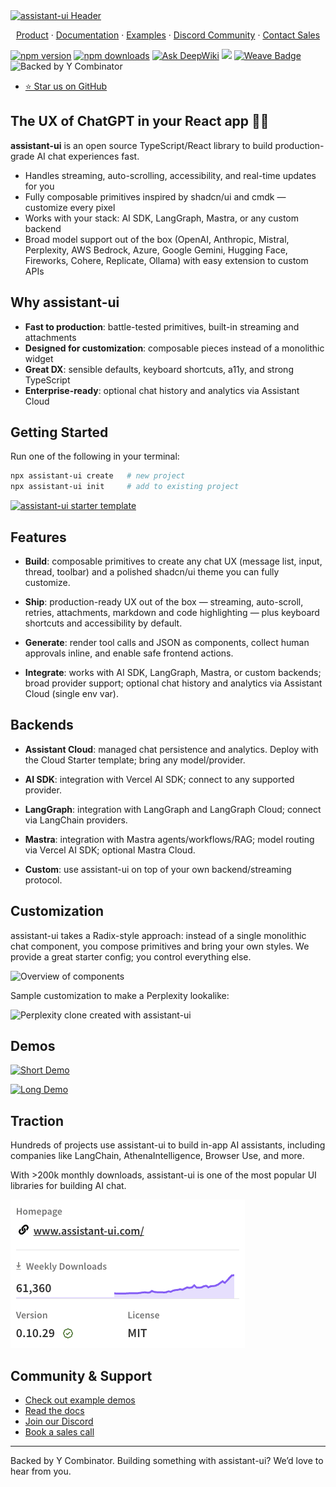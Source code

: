 <a href="https://www.assistant-ui.com">
  <img src="https://raw.githubusercontent.com/assistant-ui/assistant-ui/main/.github/assets/header.svg" alt="assistant-ui Header" width="100%" style="width: 1000px" />
</a>

<p align="center">
  <a href="https://www.assistant-ui.com">Product</a> ·
  <a href="https://www.assistant-ui.com/docs/getting-started">Documentation</a> ·
  <a href="https://www.assistant-ui.com/examples">Examples</a> ·
  <a href="https://discord.gg/S9dwgCNEFs">Discord Community</a> ·
  <a href="https://cal.com/simon-farshid/assistant-ui">Contact Sales</a>
</p>

[![npm version](https://img.shields.io/npm/v/assistant-ui)](https://www.npmjs.com/package/@assistant-ui/react)
[![npm downloads](https://img.shields.io/npm/dm/@assistant-ui/react)](https://www.npmjs.com/package/@assistant-ui/react)
[![Ask DeepWiki](https://deepwiki.com/badge.svg)](https://deepwiki.com/assistant-ui/assistant-ui)
[![](https://getmanta.ai/api/badges?text=Manta%20Graph&link=assistant-ui)](https://getmanta.ai/assistant-ui)
[![Weave Badge](https://img.shields.io/endpoint?url=https%3A%2F%2Fapp.workweave.ai%2Fapi%2Frepository%2Fbadge%2Forg_GhSIrtWo37b5B3Mv0At3wQ1Q%2F722184017&cacheSeconds=3600)](https://app.workweave.ai/reports/repository/org_GhSIrtWo37b5B3Mv0At3wQ1Q/722184017)
![Backed by Y Combinator](https://img.shields.io/badge/Backed_by-Y_Combinator-orange)

- [⭐️ Star us on GitHub](https://github.com/assistant-ui/assistant-ui)

## The UX of ChatGPT in your React app 💬🚀

**assistant-ui** is an open source TypeScript/React library to build production-grade AI chat experiences fast.

- Handles streaming, auto-scrolling, accessibility, and real-time updates for you
- Fully composable primitives inspired by shadcn/ui and cmdk — customize every pixel
- Works with your stack: AI SDK, LangGraph, Mastra, or any custom backend
- Broad model support out of the box (OpenAI, Anthropic, Mistral, Perplexity, AWS Bedrock, Azure, Google Gemini, Hugging Face, Fireworks, Cohere, Replicate, Ollama) with easy extension to custom APIs

## Why assistant-ui

- **Fast to production**: battle-tested primitives, built-in streaming and attachments
- **Designed for customization**: composable pieces instead of a monolithic widget
- **Great DX**: sensible defaults, keyboard shortcuts, a11y, and strong TypeScript
- **Enterprise-ready**: optional chat history and analytics via Assistant Cloud

## Getting Started

Run one of the following in your terminal:

```bash
npx assistant-ui create   # new project
npx assistant-ui init     # add to existing project
```

[![assistant-ui starter template](https://raw.githubusercontent.com/assistant-ui/assistant-ui/main/.github/assets/assistant-ui-starter.gif)](https://youtu.be/k6Dc8URmLjk)

## Features

- **Build**: composable primitives to create any chat UX (message list, input, thread, toolbar) and a polished shadcn/ui theme you can fully customize.

- **Ship**: production-ready UX out of the box — streaming, auto-scroll, retries, attachments, markdown and code highlighting — plus keyboard shortcuts and accessibility by default.

- **Generate**: render tool calls and JSON as components, collect human approvals inline, and enable safe frontend actions.

- **Integrate**: works with AI SDK, LangGraph, Mastra, or custom backends; broad provider support; optional chat history and analytics via Assistant Cloud (single env var).

## Backends

- **Assistant Cloud**: managed chat persistence and analytics. Deploy with the Cloud Starter template; bring any model/provider.

- **AI SDK**: integration with Vercel AI SDK; connect to any supported provider.

- **LangGraph**: integration with LangGraph and LangGraph Cloud; connect via LangChain providers.

- **Mastra**: integration with Mastra agents/workflows/RAG; model routing via Vercel AI SDK; optional Mastra Cloud.

- **Custom**: use assistant-ui on top of your own backend/streaming protocol.

## Customization

assistant-ui takes a Radix-style approach: instead of a single monolithic chat component, you compose primitives and bring your own styles. We provide a great starter config; you control everything else.

![Overview of components](https://raw.githubusercontent.com/assistant-ui/assistant-ui/main/.github/assets/components.png)

Sample customization to make a Perplexity lookalike:

![Perplexity clone created with assistant-ui](https://raw.githubusercontent.com/assistant-ui/assistant-ui/main/.github/assets/perplexity.gif)

## Demos

[![Short Demo](https://img.youtube.com/vi/ZW56UHlqTCQ/hqdefault.jpg)](https://youtu.be/ZW56UHlqTCQ)

[![Long Demo](https://img.youtube.com/vi/9eLKs9AM4tU/hqdefault.jpg)](https://youtu.be/9eLKs9AM4tU)

## Traction

Hundreds of projects use assistant-ui to build in-app AI assistants, including companies like LangChain, AthenaIntelligence, Browser Use, and more.

With >200k monthly downloads, assistant-ui is one of the most popular UI libraries for building AI chat.

<img src="https://raw.githubusercontent.com/assistant-ui/assistant-ui/main/.github/assets/growth.png" alt="Growth" style="max-width: 400px;">

## Community & Support

- [Check out example demos](https://www.assistant-ui.com/)
- [Read the docs](https://www.assistant-ui.com/docs/)
- [Join our Discord](https://discord.com/invite/S9dwgCNEFs)
- [Book a sales call](https://cal.com/simon-farshid/assistant-ui)

---

Backed by Y Combinator. Building something with assistant-ui? We’d love to hear from you.
